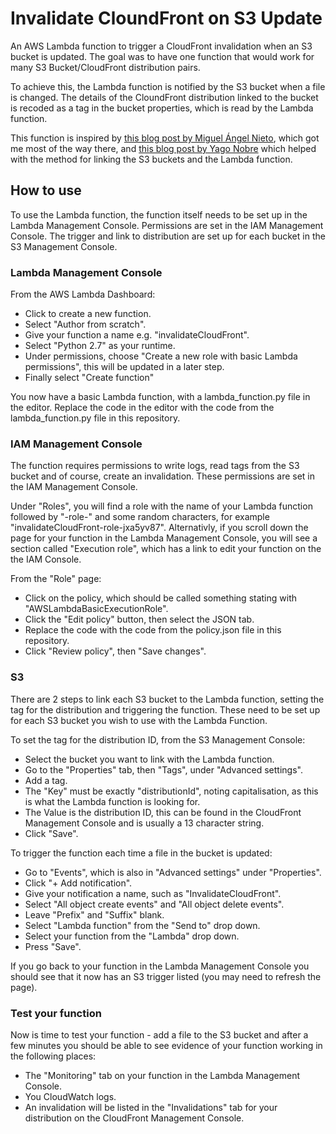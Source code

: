 # Invalidate CloundFront on S3 Update
An AWS Lambda function to trigger a CloudFront invalidation when an S3 bucket is updated. The goal was to have one function that would work for many S3 Bucket/CloudFront distribution pairs.

To achieve this, the Lambda function is notified by the S3 bucket when a file is changed. The details of the CloundFront distribution linked to the bucket is recoded as a tag in the bucket properties, which is read by the Lambda function.

This function is inspired by [this blog post by Miguel Ángel Nieto](https://blog.miguelangelnieto.net/posts/Automatic_Cloudfront_invalidation_with_Amazon_Lambda.html), which got me most of the way there, and [this blog post by Yago Nobre](https://medium.com/@yagonobre/automatically-invalidate-cloudfront-cache-for-site-hosted-on-s3-3c7818099868) which helped with the method for linking the S3 buckets and the Lambda function.

## How to use
To use the Lambda function, the function itself needs to be set up in the Lambda Management Console. Permissions are set in the IAM Management Console. The trigger and link to distribution are set up for each bucket in the S3 Management Console.

### Lambda Management Console
From the AWS Lambda Dashboard:
* Click to create a new function.
* Select "Author from scratch".
* Give your function a name e.g. "invalidateCloudFront".
* Select "Python 2.7" as your runtime.
* Under permissions, choose "Create a new role with basic Lambda permissions", this will be updated in a later step.
* Finally select "Create function"

You now have a basic Lambda function, with a lambda_function.py file in the editor. Replace the code in the editor with the code from the lambda_function.py file in this repository.

### IAM Management Console
The function requires permissions to write logs, read tags from the S3 bucket and of course, create an invalidation. These permissions are set in the IAM Management Console.

Under "Roles", you will find a role with the name of your Lambda function followed by "-role-" and some random characters, for example "invalidateCloudFront-role-jxa5yv87". Alternativly, if you scroll down the page for your function in the Lambda Management Console, you will see a section called "Execution role", which has a link to edit your function on the the IAM Console.

From the "Role" page:
* Click on the policy, which should be called something stating with "AWSLambdaBasicExecutionRole".
* Click the "Edit policy" button, then select the JSON tab.
* Replace the code with the code from the policy.json file in this repository.
* Click "Review policy", then "Save changes".

### S3
There are 2 steps to link each S3 bucket to the Lambda function, setting the tag for the distribution and triggering the function. These need to be set up for each S3 bucket you wish to use with the Lambda Function.

To set the tag for the distribution ID, from the S3 Management Console:
* Select the bucket you want to link with the Lambda function.
* Go to the "Properties" tab, then "Tags", under "Advanced settings".
* Add a tag.
* The "Key" must be exactly "distributionId", noting capitalisation, as this is what the Lambda function is looking for.
* The Value is the distribution ID, this can be found in the CloudFront Management Console and is usually a 13 character string.
* Click "Save".

To trigger the function each time a file in the bucket is updated:
* Go to "Events", which is also in "Advanced settings" under "Properties".
* Click "+ Add notification".
* Give your notification a name, such as "InvalidateCloudFront".
* Select "All object create events" and "All object delete events".
* Leave "Prefix" and "Suffix" blank.
* Select "Lambda function" from the "Send to" drop down.
* Select your function from the "Lambda" drop down.
* Press "Save".

If you go back to your function in the Lambda Management Console you should see that it now has an S3 trigger listed (you may need to refresh the page).

### Test your function
Now is time to test your function - add a file to the S3 bucket and after a few minutes you should be able to see evidence of your function working in the following places:
* The "Monitoring" tab on your function in the Lambda Management Console.
* You CloudWatch logs.
* An invalidation will be listed in the "Invalidations" tab for your distribution on the CloudFront Management Console.
